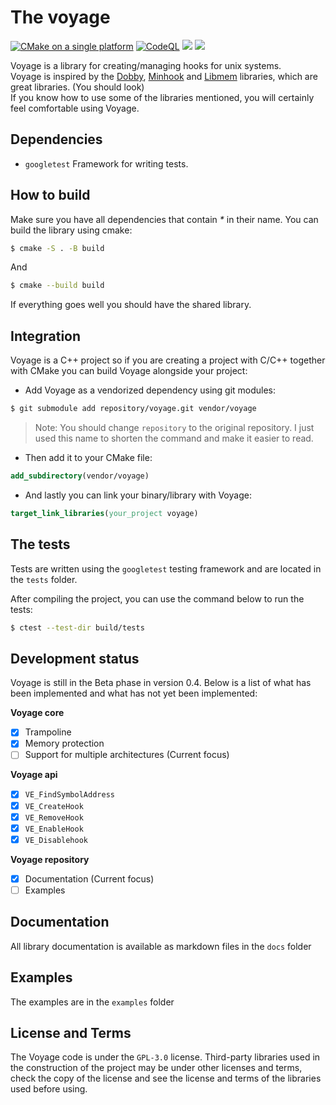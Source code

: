 # The voyage

[![CMake on a single platform](https://github.com/0x41337/voyage/actions/workflows/cmake-single-platform.yml/badge.svg)](https://github.com/0x41337/voyage/actions/workflows/cmake-single-platform.yml) [![CodeQL](https://github.com/0x41337/voyage/actions/workflows/codeql.yml/badge.svg)](https://github.com/0x41337/voyage/actions/workflows/codeql.yml) ![](https://img.shields.io/badge/License-GPL\_3.0-blue) ![](https://img.shields.io/badge/Version-0.4-yellow)

Voyage is a library for creating/managing hooks for unix systems.\
Voyage is inspired by the [Dobby](https://github.com/jmpews/Dobby), [Minhook](https://github.com/TsudaKageyu/minhook) and [Libmem](https://github.com/rdbo/libmem) libraries, which are great libraries. (You should look)\
If you know how to use some of the libraries mentioned, you will certainly feel comfortable using Voyage.

## Dependencies

* `googletest` Framework for writing tests.

## How to build

Make sure you have all dependencies that contain _\*_ in their name. You can build the library using cmake:

```sh
$ cmake -S . -B build
```

And

```sh
$ cmake --build build
```

If everything goes well you should have the shared library.

## Integration

Voyage is a C++ project so if you are creating a project with C/C++ together with CMake you can build Voyage alongside your project:

* Add Voyage as a vendorized dependency using git modules:

```sh
$ git submodule add repository/voyage.git vendor/voyage
```

> Note: You should change `repository` to the original repository. I just used this name to shorten the command and make it easier to read.

* Then add it to your CMake file:

```cmake
add_subdirectory(vendor/voyage)
```

* And lastly you can link your binary/library with Voyage:

```cmake
target_link_libraries(your_project voyage)
```

## The tests

Tests are written using the `googletest` testing framework and are located in the `tests` folder.

After compiling the project, you can use the command below to run the tests:

```sh
$ ctest --test-dir build/tests
```

## Development status

Voyage is still in the Beta phase in version 0.4. Below is a list of what has been implemented and what has not yet been implemented:

**Voyage core**

* [x] Trampoline
* [x] Memory protection
* [ ] Support for multiple architectures (Current focus)

**Voyage api**

* [x] `VE_FindSymbolAddress`
* [x] `VE_CreateHook`
* [x] `VE_RemoveHook`
* [x] `VE_EnableHook`
* [x] `VE_Disablehook`

**Voyage repository**

* [x] Documentation (Current focus)
* [ ] Examples

## Documentation

All library documentation is available as markdown files in the `docs` folder

## Examples

The examples are in the `examples` folder

## License and Terms

The Voyage code is under the `GPL-3.0` license. Third-party libraries used in the construction of the project may be under other licenses and terms, check the copy of the license and see the license and terms of the libraries used before using.
